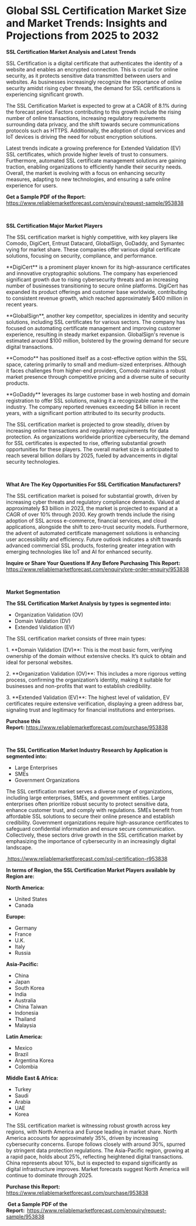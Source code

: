 <p><h1>Global SSL Certification Market Size and Market Trends: Insights and Projections from 2025 to 2032</h1></p><p><strong>SSL Certification Market Analysis and Latest Trends</strong></p>
<p><p>SSL Certification is a digital certificate that authenticates the identity of a website and enables an encrypted connection. This is crucial for online security, as it protects sensitive data transmitted between users and websites. As businesses increasingly recognize the importance of online security amidst rising cyber threats, the demand for SSL certifications is experiencing significant growth.</p><p>The SSL Certification Market is expected to grow at a CAGR of 8.1% during the forecast period. Factors contributing to this growth include the rising number of online transactions, increasing regulatory requirements surrounding data privacy, and the shift towards secure communications protocols such as HTTPS. Additionally, the adoption of cloud services and IoT devices is driving the need for robust encryption solutions.</p><p>Latest trends indicate a growing preference for Extended Validation (EV) SSL certificates, which provide higher levels of trust to consumers. Furthermore, automated SSL certificate management solutions are gaining traction, enabling organizations to efficiently handle their security needs. Overall, the market is evolving with a focus on enhancing security measures, adapting to new technologies, and ensuring a safe online experience for users.</p></p>
<p><strong>Get a Sample PDF of the Report:&nbsp;</strong> <a href="https://www.reliablemarketforecast.com/enquiry/request-sample/953838?utm_campaign=3135&utm_medium=2&utm_source=Github&utm_content=ia&utm_term=18042025&utm_id=ssl-certification">https://www.reliablemarketforecast.com/enquiry/request-sample/953838</a></p>
<p>&nbsp;</p>
<p><strong>SSL Certification Major Market Players</strong></p>
<p><p>The SSL certification market is highly competitive, with key players like Comodo, DigiCert, Entrust Datacard, GlobalSign, GoDaddy, and Symantec vying for market share. These companies offer various digital certificate solutions, focusing on security, compliance, and performance.</p><p>**DigiCert** is a prominent player known for its high-assurance certificates and innovative cryptographic solutions. The company has experienced significant growth due to rising cybersecurity threats and an increasing number of businesses transitioning to secure online platforms. DigiCert has expanded its product offerings and customer base worldwide, contributing to consistent revenue growth, which reached approximately $400 million in recent years.</p><p>**GlobalSign**, another key competitor, specializes in identity and security solutions, including SSL certificates for various sectors. The company has focused on automating certificate management and improving customer experience, resulting in steady market expansion. GlobalSign's revenue is estimated around $100 million, bolstered by the growing demand for secure digital transactions.</p><p>**Comodo** has positioned itself as a cost-effective option within the SSL space, catering primarily to small and medium-sized enterprises. Although it faces challenges from higher-end providers, Comodo maintains a robust market presence through competitive pricing and a diverse suite of security products.</p><p>**GoDaddy** leverages its large customer base in web hosting and domain registration to offer SSL solutions, making it a recognizable name in the industry. The company reported revenues exceeding $4 billion in recent years, with a significant portion attributed to its security products.</p><p>The SSL certification market is projected to grow steadily, driven by increasing online transactions and regulatory requirements for data protection. As organizations worldwide prioritize cybersecurity, the demand for SSL certificates is expected to rise, offering substantial growth opportunities for these players. The overall market size is anticipated to reach several billion dollars by 2025, fueled by advancements in digital security technologies.</p></p>
<p>&nbsp;</p>
<p><strong>What Are The Key Opportunities For SSL Certification Manufacturers?</strong></p>
<p><p>The SSL certification market is poised for substantial growth, driven by increasing cyber threats and regulatory compliance demands. Valued at approximately $3 billion in 2023, the market is projected to expand at a CAGR of over 10% through 2030. Key growth trends include the rising adoption of SSL across e-commerce, financial services, and cloud applications, alongside the shift to zero-trust security models. Furthermore, the advent of automated certificate management solutions is enhancing user accessibility and efficiency. Future outlook indicates a shift towards advanced commercial SSL products, fostering greater integration with emerging technologies like IoT and AI for enhanced security.</p></p>
<p><strong>Inquire or Share Your Questions If Any Before Purchasing This Report:</strong> <a href="https://www.reliablemarketforecast.com/enquiry/pre-order-enquiry/953838?utm_campaign=3135&utm_medium=2&utm_source=Github&utm_content=ia&utm_term=18042025&utm_id=ssl-certification">https://www.reliablemarketforecast.com/enquiry/pre-order-enquiry/953838</a></p>
<p>&nbsp;</p>
<p><strong>Market Segmentation</strong></p>
<p><strong>The SSL Certification Market Analysis by types is segmented into:</strong></p>
<p><ul><li>Organization Validation (OV)</li><li>Domain Validation (DV)</li><li>Extended Validation (EV)</li></ul></p>
<p><p>The SSL certification market consists of three main types: </p><p>1. **Domain Validation (DV)**: This is the most basic form, verifying ownership of the domain without extensive checks. It’s quick to obtain and ideal for personal websites.</p><p>2. **Organization Validation (OV)**: This includes a more rigorous vetting process, confirming the organization’s identity, making it suitable for businesses and non-profits that want to establish credibility.</p><p>3. **Extended Validation (EV)**: The highest level of validation, EV certificates require extensive verification, displaying a green address bar, signaling trust and legitimacy for financial institutions and enterprises.</p></p>
<p><strong>Purchase this Report:&nbsp;</strong><a href="https://www.reliablemarketforecast.com/purchase/953838?utm_campaign=3135&utm_medium=2&utm_source=Github&utm_content=ia&utm_term=18042025&utm_id=ssl-certification">https://www.reliablemarketforecast.com/purchase/953838</a></p>
<p>&nbsp;</p>
<p><strong>The SSL Certification Market Industry Research by Application is segmented into:</strong></p>
<p><ul><li>Large Enterprises</li><li>SMEs</li><li>Government Organizations</li></ul></p>
<p><p>The SSL certification market serves a diverse range of organizations, including large enterprises, SMEs, and government entities. Large enterprises often prioritize robust security to protect sensitive data, enhance customer trust, and comply with regulations. SMEs benefit from affordable SSL solutions to secure their online presence and establish credibility. Government organizations require high-assurance certificates to safeguard confidential information and ensure secure communication. Collectively, these sectors drive growth in the SSL certification market by emphasizing the importance of cybersecurity in an increasingly digital landscape.</p></p>
<p><a href="https://www.reliablemarketforecast.com/ssl-certification-r953838?utm_campaign=3135&utm_medium=2&utm_source=Github&utm_content=ia&utm_term=18042025&utm_id=ssl-certification">&nbsp;https://www.reliablemarketforecast.com/ssl-certification-r953838</a></p>
<p><strong>In terms of Region, the SSL Certification Market Players available by Region are:</strong></p>
<p>
    <p> <strong> North America: </strong>
        <ul>
            <li>United States</li>
            <li>Canada</li>
        </ul>
        </p> 
    <p> <strong> Europe: </strong>
        <ul>
            <li>Germany</li>
            <li>France</li>
            <li>U.K.</li>
            <li>Italy</li>
            <li>Russia</li>
        </ul>
        </p> 
    <p> <strong> Asia-Pacific: </strong>
        <ul>
            <li>China</li>
            <li>Japan</li>
            <li>South Korea</li>
            <li>India</li>
            <li>Australia</li>
            <li>China Taiwan</li>
            <li>Indonesia</li>
            <li>Thailand</li>
            <li>Malaysia</li>
        </ul>
        </p> 
    <p> <strong> Latin America: </strong>
        <ul>
            <li>Mexico</li>
            <li>Brazil</li>
            <li>Argentina Korea</li>
            <li>Colombia</li>
        </ul>
        </p> 
    <p> <strong> Middle East & Africa: </strong>
        <ul>
            <li>Turkey</li>
            <li>Saudi</li>
            <li>Arabia</li>
            <li>UAE</li>
            <li>Korea</li>
        </ul>
    </p>
    </p>
<p><p>The SSL certification market is witnessing robust growth across key regions, with North America and Europe leading in market share. North America accounts for approximately 35%, driven by increasing cybersecurity concerns. Europe follows closely with around 30%, spurred by stringent data protection regulations. The Asia-Pacific region, growing at a rapid pace, holds about 25%, reflecting heightened digital transactions. China represents about 10%, but is expected to expand significantly as digital infrastructure improves. Market forecasts suggest North America will continue to dominate through 2025.</p></p>
<p><strong>Purchase this Report: </strong><a href="https://www.reliablemarketforecast.com/purchase/953838?utm_campaign=3135&utm_medium=2&utm_source=Github&utm_content=ia&utm_term=18042025&utm_id=ssl-certification">https://www.reliablemarketforecast.com/purchase/953838</a></p>
<p>&nbsp;<strong>Get a Sample PDF of the Report:&nbsp;&nbsp;</strong><a href="https://www.reliablemarketforecast.com/enquiry/request-sample/953838?utm_campaign=3135&utm_medium=2&utm_source=Github&utm_content=ia&utm_term=18042025&utm_id=ssl-certification">https://www.reliablemarketforecast.com/enquiry/request-sample/953838</a></p>
<p><strong></strong></p>
<p><p></p><p></p><p></p></p>